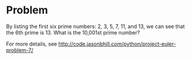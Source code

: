 Problem
=======

By listing the first six prime numbers: 2, 3, 5, 7, 11, and 13, we can see that the 6th prime is 13.
What is the 10,001st prime number?

For more details, see http://code.jasonbhill.com/python/project-euler-problem-7/
